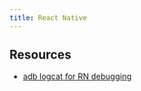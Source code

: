 ```yaml
---
title: React Native
---
```


## Resources
- [adb logcat for RN debugging](https://taufiq-ibrahim.medium.com/using-adb-logcat-for-react-native-debugging-38256bda007c)